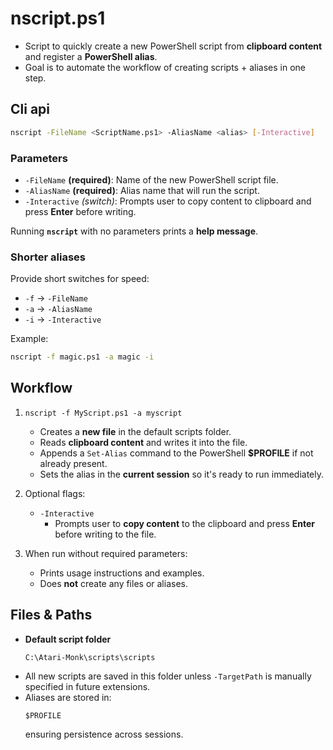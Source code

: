 # nscript.ps1

* Script to quickly create a new PowerShell script from **clipboard content** and register a **PowerShell alias**.
* Goal is to automate the workflow of creating scripts + aliases in one step.

## Cli api

```sh
nscript -FileName <ScriptName.ps1> -AliasName <alias> [-Interactive]
```

### Parameters

* `-FileName` **(required)**: Name of the new PowerShell script file.
* `-AliasName` **(required)**: Alias name that will run the script.
* `-Interactive` *(switch)*: Prompts user to copy content to clipboard and press **Enter** before writing.

Running **`nscript`** with no parameters prints a **help message**.

### Shorter aliases

Provide short switches for speed:

* `-f` → `-FileName`
* `-a` → `-AliasName`
* `-i` → `-Interactive`

Example:

```sh
nscript -f magic.ps1 -a magic -i
```

## Workflow

1. `nscript -f MyScript.ps1 -a myscript`

   * Creates a **new file** in the default scripts folder.
   * Reads **clipboard content** and writes it into the file.
   * Appends a `Set-Alias` command to the PowerShell **$PROFILE** if not already present.
   * Sets the alias in the **current session** so it's ready to run immediately.

2. Optional flags:

   * `-Interactive`
     * Prompts user to **copy content** to the clipboard and press **Enter** before writing to the file.

3. When run without required parameters:

   * Prints usage instructions and examples.
   * Does **not** create any files or aliases.

## Files & Paths

* **Default script folder**
  ```
  C:\Atari-Monk\scripts\scripts
  ```
* All new scripts are saved in this folder unless `-TargetPath` is manually specified in future extensions.
* Aliases are stored in:
  ```
  $PROFILE
  ```
  ensuring persistence across sessions.
